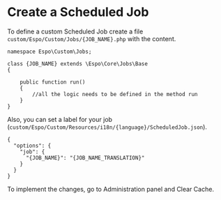 # Create a Scheduled Job

To define a custom Scheduled Job create a file `custom/Espo/Custom/Jobs/{JOB_NAME}.php` with the content.

```
namespace Espo\Custom\Jobs; 

class {JOB_NAME} extends \Espo\Core\Jobs\Base 
{
    
    public function run() 
    {	 
	    //all the logic needs to be defined in the method run
    }	 
}
```

Also, you can set a label for your job (`custom/Espo/Custom/Resources/i18n/{language}/ScheduledJob.json`).
```
{
  "options": { 
    "job": { 
      "{JOB_NAME}": "{JOB_NAME_TRANSLATION}"
    }
  }
}
```

To implement the changes, go to Administration panel and Clear Cache.
